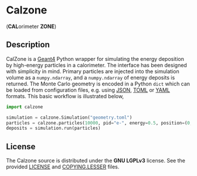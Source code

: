 # Calzone
(**CAL**orimeter **ZONE**)


## Description

CalZone is a [Geant4][Geant4] Python wrapper for simulating the energy
deposition by high-energy particles in a calorimeter. The interface has been
designed with simplicity in mind. Primary particles are injected into the
simulation volume as a `numpy.ndarray`, and a `numpy.ndarray` of energy deposits
is returned. The Monte Carlo geometry is encoded in a Python `dict` which can be
loaded from configuration files, e.g. using [JSON][JSON], [TOML][TOML] or
[YAML][YAML] formats. This basic workflow is illustrated below,

```python
import calzone

simulation = calzone.Simulation("geometry.toml")
particles = calzone.particles(10000, pid="e-", energy=0.5, position=(0,0,1))
deposits = simulation.run(particles)
```


## License
The Calzone source is distributed under the **GNU LGPLv3** license. See the
provided [LICENSE](LICENSE) and [COPYING.LESSER](COPYING.LESSER) files.


[JSON]: https://www.json.org/json-en.html
[Geant4]: https://geant4.web.cern.ch/docs/
[TOML]: https://toml.io/en/
[YAML]: https://yaml.org/
